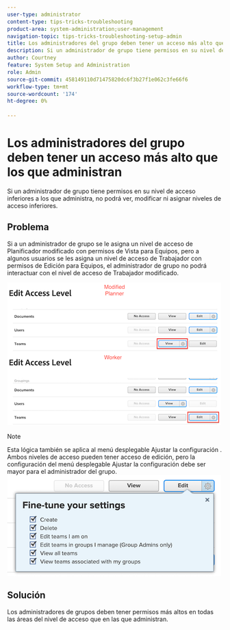 ```yaml
---
user-type: administrator
content-type: tips-tricks-troubleshooting
product-area: system-administration;user-management
navigation-topic: tips-tricks-troubleshooting-setup-admin
title: Los administradores del grupo deben tener un acceso más alto que los que administran
description: Si un administrador de grupo tiene permisos en su nivel de acceso inferiores a los que administra, no podrá ver, modificar ni asignar niveles de acceso inferiores.
author: Courtney
feature: System Setup and Administration
role: Admin
source-git-commit: 458149110d71475820dc6f3b27f1e062c3fe66f6
workflow-type: tm+mt
source-wordcount: '174'
ht-degree: 0%

---
```



# Los administradores del grupo deben tener un acceso más alto que los que administran

Si un administrador de grupo tiene permisos en su nivel de acceso inferiores a los que administra, no podrá ver, modificar ni asignar niveles de acceso inferiores.

## Problema

Si a un administrador de grupo se le asigna un nivel de acceso de Planificador modificado con permisos de Vista para Equipos, pero a algunos usuarios se les asigna un nivel de acceso de Trabajador con permisos de Edición para Equipos, el administrador de grupo no podrá interactuar con el nivel de acceso de Trabajador modificado.

![](assets/group-admin-modified-access.png)


>[!NOTE]
>
>Esta lógica también se aplica al menú desplegable Ajustar la configuración . Ambos niveles de acceso pueden tener acceso de edición, pero la configuración del menú desplegable Ajustar la configuración debe ser mayor para el administrador del grupo.
> ![](assets/fine-tune-your-settings.png)

## Solución

Los administradores de grupos deben tener permisos más altos en todas las áreas del nivel de acceso que en las que administran.